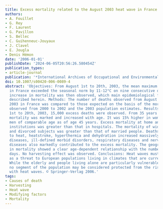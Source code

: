 ```yaml
---
title: Excess mortality related to the August 2003 heat wave in France
authors:
- A. Fouillet
- G. Rey
- F. Laurent
- G. Pavillon
- S. Bellec
- C. Guihenneuc-Jouyaux
- J. Clavel
- E. Jougla
- Denis Hémon
date: '2006-01-01'
publishDate: '2024-06-05T20:56:26.580454Z'
publication_types:
- article-journal
publication: '*International Archives of Occupational and Environmental Health*'
doi: 10.1007/s00420-006-0089-4
abstract: 'Objectives: From August 1st to 20th, 2003, the mean maximum temperature
  in France exceeded the seasonal norm by 11-12°C on nine consecutive days. A major
  increase in mortality was then observed, which main epidemiological features are
  described herein. Methods: The number of deaths observed from August to November
  2003 in France was compared to those expected on the basis of the mortality rates
  observed from 2000 to 2002 and the 2003 population estimates. Results: From August
  1st to 20th, 2003, 15,000 excess deaths were observed. From 35 years age, the excess
  mortality was marked and increased with age. It was 15% higher in women than in
  men of comparable age as of age 45 years. Excess mortality at home and in retirement
  institutions was greater than that in hospitals. The mortality of widowed, single
  and divorced subjects was greater than that of married people. Deaths directly related
  to heat, heatstroke, hyperthermia and dehydration increased massively. Cardiovascular
  diseases, ill-defined morbid disorders, respiratory diseases and nervous system
  diseases also markedly contributed to the excess mortality. The geographic variations
  in mortality showed a clear age-dependent relationship with the number of very hot
  days. No harvesting effect was observed. Conclusions: Heat waves must be considered
  as a threat to European populations living in climates that are currently temperate.
  While the elderly and people living alone are particularly vulnerable to heat waves,
  no segment of the population may be considered protected from the risks associated
  with heat waves. © Springer-Verlag 2006.'
tags:
- Causes of death
- Harvesting
- Heat wave
- Modifying factors
- Mortality
---
```

